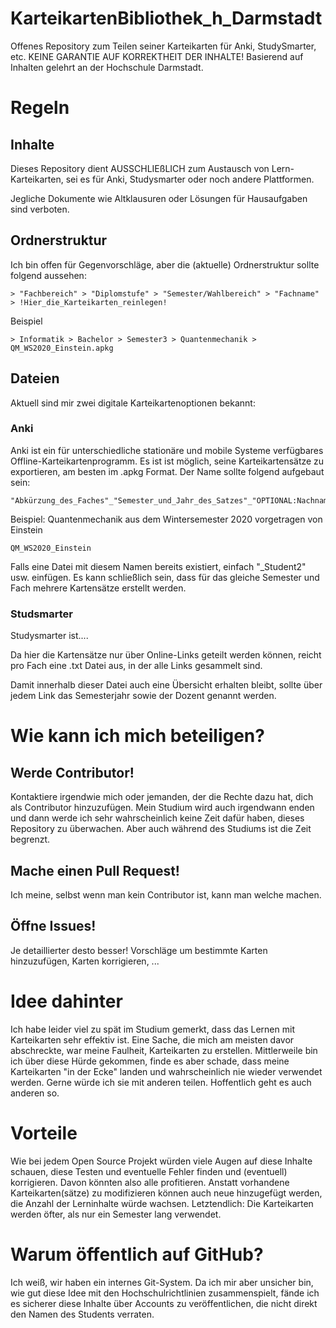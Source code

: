 # KarteikartenBibliothek_h_Darmstadt
Offenes Repository zum Teilen seiner Karteikarten für Anki, StudySmarter, etc. KEINE GARANTIE AUF KORREKTHEIT DER INHALTE!
Basierend auf Inhalten gelehrt an der Hochschule Darmstadt.

# Regeln
## Inhalte
Dieses Repository dient AUSSCHLIEßLICH zum Austausch von Lern-Karteikarten, sei es für Anki, Studysmarter oder noch andere Plattformen.

Jegliche Dokumente wie Altklausuren oder Lösungen für Hausaufgaben sind verboten.

## Ordnerstruktur
Ich bin offen für Gegenvorschläge, aber die (aktuelle) Ordnerstruktur sollte folgend aussehen:
```
> "Fachbereich" > "Diplomstufe" > "Semester/Wahlbereich" > "Fachname" > !Hier_die_Karteikarten_reinlegen!
```
Beispiel
```
> Informatik > Bachelor > Semester3 > Quantenmechanik > QM_WS2020_Einstein.apkg
```
## Dateien
Aktuell sind mir zwei digitale Karteikartenoptionen bekannt:

### Anki
Anki ist ein für unterschiedliche stationäre und mobile Systeme verfügbares Offline-Karteikartenprogramm. Es ist ist möglich, seine Karteikartensätze zu exportieren, am besten im .apkg Format.
Der Name sollte folgend aufgebaut sein:
```
"Abkürzung_des_Faches"_"Semester_und_Jahr_des_Satzes"_"OPTIONAL:Nachname_des_Dozenten"
```
Beispiel: Quantenmechanik aus dem Wintersemester 2020 vorgetragen von Einstein
```
QM_WS2020_Einstein
```

Falls eine Datei mit diesem Namen bereits existiert, einfach "_Student2" usw. einfügen. Es kann schließlich sein, dass für das gleiche Semester und Fach mehrere Kartensätze erstellt werden.
### Studsmarter
Studysmarter ist....

Da hier die Kartensätze nur über Online-Links geteilt werden können, reicht pro Fach eine .txt Datei aus, in der alle Links gesammelt sind.

Damit innerhalb dieser Datei auch eine Übersicht erhalten bleibt, sollte über jedem Link das Semesterjahr sowie der Dozent genannt werden.


# Wie kann ich mich beteiligen?
## Werde Contributor!
Kontaktiere irgendwie mich oder jemanden, der die Rechte dazu hat, dich als Contributor hinzuzufügen.
Mein Studium wird auch irgendwann enden und dann werde ich sehr wahrscheinlich keine Zeit dafür haben, dieses Repository zu überwachen. Aber auch während des Studiums ist die Zeit begrenzt.

## Mache einen Pull Request!
Ich meine, selbst wenn man kein Contributor ist, kann man welche machen.

## Öffne Issues!
Je detaillierter desto besser! Vorschläge um bestimmte Karten hinzuzufügen, Karten korrigieren, ...

# Idee dahinter
Ich habe leider viel zu spät im Studium gemerkt, dass das Lernen mit Karteikarten sehr effektiv ist. Eine Sache, die mich am meisten davor abschreckte, war meine Faulheit, Karteikarten zu erstellen.
Mittlerweile bin ich über diese Hürde gekommen, finde es aber schade, dass meine Karteikarten "in der Ecke" landen und wahrscheinlich nie wieder verwendet werden. Gerne würde ich sie mit anderen teilen. Hoffentlich geht es auch anderen so.

# Vorteile
Wie bei jedem Open Source Projekt würden viele Augen auf diese Inhalte schauen, diese Testen und eventuelle Fehler finden und (eventuell) korrigieren. Davon könnten also alle profitieren.
Anstatt vorhandene Karteikarten(sätze) zu modifizieren können auch neue hinzugefügt werden, die Anzahl der Lerninhalte würde wachsen.
Letztendlich: Die Karteikarten werden öfter, als nur ein Semester lang verwendet.

# Warum öffentlich auf GitHub?
Ich weiß, wir haben ein internes Git-System. Da ich mir aber unsicher bin, wie gut diese Idee mit den Hochschulrichtlinien zusammenspielt, fände ich es sicherer diese Inhalte über Accounts zu veröffentlichen, die nicht direkt den Namen des Students verraten.  
